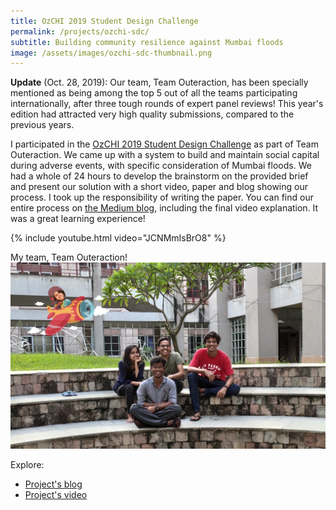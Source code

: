```yaml
---
title: OzCHI 2019 Student Design Challenge
permalink: /projects/ozchi-sdc/
subtitle: Building community resilience against Mumbai floods
image: /assets/images/ozchi-sdc-thumbnail.png
---
```


**Update** (Oct. 28,  2019): Our team, Team Outeraction, has been specially mentioned as being among the top 5 out of all the teams participating internationally, after three tough rounds of expert panel reviews! This year's edition had attracted very high quality submissions, compared to the previous years.

I participated in the [OzCHI 2019 Student Design Challenge](http://ozchi2019.visemex.org/wp/participate/ozchi-student-design-challenge-sdc/) as part of Team Outeraction. We came up with a system to build and maintain social capital during adverse events, with specific consideration of Mumbai floods. We had a whole of 24 hours to develop the brainstorm on the provided brief and present our solution with a short video, paper and blog showing our process. I took up the responsibility of writing the paper. You can find our entire process on [the Medium blog][project-blog], including the final video explanation. It was a great learning experience!

{% include youtube.html video="JCNMmIsBrO8" %}


My team, Team Outeraction!
![OzCHI team](/assets/images/ozchi-sdc-team.jpeg)

Explore:
* [Project's blog][project-blog]
* [Project's video][project-video]

[project-blog]: https://medium.com/@outeractiondesigners
[project-video]: https://www.youtube.com/watch?v=JCNMmIsBrO8
